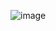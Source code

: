 ![image](https://github.com/ThibTP/Kinesis_DataLake/assets/115563685/f7ec7353-9e8a-47d7-a91a-0a2535b9e922)
